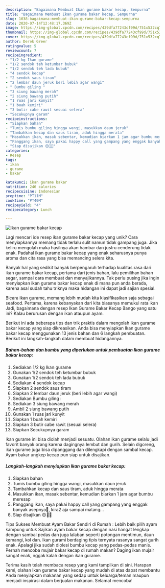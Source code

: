 ```yaml
---
description: "Bagaimana Membuat Ikan gurame bakar kecap, Sempurna"
title: "Bagaimana Membuat Ikan gurame bakar kecap, Sempurna"
slug: 1038-bagaimana-membuat-ikan-gurame-bakar-kecap-sempurna
date: 2020-07-14T12:48:17.369Z
image: https://img-global.cpcdn.com/recipes/439dfa77243cf99d/751x532cq70/ikan-gurame-bakar-kecap-foto-resep-utama.jpg
thumbnail: https://img-global.cpcdn.com/recipes/439dfa77243cf99d/751x532cq70/ikan-gurame-bakar-kecap-foto-resep-utama.jpg
cover: https://img-global.cpcdn.com/recipes/439dfa77243cf99d/751x532cq70/ikan-gurame-bakar-kecap-foto-resep-utama.jpg
author: Derek Greer
ratingvalue: 5
reviewcount: 7
recipeingredient:
- "1/2 kg Ikan gurame"
- "1/2 sendok teh ketumbar bubuk"
- "1/2 sendok teh lada bubuk"
- "4 sendok kecap"
- "2 sendok saus tiram"
- "2 lembar daun jeruk beri lebih agar wangi"
- " Bumbu giling "
- "3 siung bawang merah"
- "2 siung bawang putih"
- "1 ruas jari kunyit"
- "1 buah kemiri"
- "3 butir cabe rawit sesuai selera"
- "Secukupnya garam"
recipeinstructions:
- "Siapkan bahan"
- "Tumis bumbu giling hingga wangi, masukkan daun jeruk"
- "Tambahkan kecap dan saus tiram, aduk hingga merata"
- "Masukkan ikan, masak sebentar, kemudian biarkan 1 jam agar bumbu meresap"
- "Panggang ikan, saya pakai happy call yang gampang yang enggak banyak asepnya🤭, kira2 aja sampai matang..."
- "Siap disajikan 😊👌🏻"
categories:
- Resep
tags:
- ikan
- gurame
- bakar

katakunci: ikan gurame bakar 
nutrition: 246 calories
recipecuisine: Indonesian
preptime: "PT11M"
cooktime: "PT40M"
recipeyield: "4"
recipecategory: Lunch

---
```



![Ikan gurame bakar kecap](https://img-global.cpcdn.com/recipes/439dfa77243cf99d/751x532cq70/ikan-gurame-bakar-kecap-foto-resep-utama.jpg)

Lagi mencari ide resep ikan gurame bakar kecap yang unik? Cara menyiapkannya memang tidak terlalu sulit namun tidak gampang juga. Jika keliru mengolah maka hasilnya akan hambar dan justru cenderung tidak enak. Padahal ikan gurame bakar kecap yang enak seharusnya punya aroma dan cita rasa yang bisa memancing selera kita.

Banyak hal yang sedikit banyak berpengaruh terhadap kualitas rasa dari ikan gurame bakar kecap, pertama dari jenis bahan, lalu pemilihan bahan segar, sampai cara membuat dan menyajikannya. Tak perlu pusing jika ingin menyiapkan ikan gurame bakar kecap enak di mana pun anda berada, karena asal sudah tahu triknya maka hidangan ini dapat jadi sajian spesial.

Bicara ikan gurame, memang lebih mudah kita klasifikasikan saja sebagai seafood. Pertama, karena kebanyakan dari kita biasanya memukul rata ikan Jadi, bagaimana dengan resep Ikan Gurame Bakar Kecap Bango yang satu ini? Kalau berurusan dengan ikan ataupun ayam.


Berikut ini ada beberapa tips dan trik praktis dalam mengolah ikan gurame bakar kecap yang siap dikreasikan. Anda bisa menyiapkan Ikan gurame bakar kecap menggunakan 13 jenis bahan dan 6 langkah pembuatan. Berikut ini langkah-langkah dalam membuat hidangannya.

<!--inarticleads1-->

##### Bahan-bahan dan bumbu yang diperlukan untuk pembuatan Ikan gurame bakar kecap:

1. Sediakan 1/2 kg Ikan gurame
1. Gunakan 1/2 sendok teh ketumbar bubuk
1. Gunakan 1/2 sendok teh lada bubuk
1. Sediakan 4 sendok kecap
1. Siapkan 2 sendok saus tiram
1. Siapkan 2 lembar daun jeruk (beri lebih agar wangi)
1. Sediakan  Bumbu giling :
1. Sediakan 3 siung bawang merah
1. Ambil 2 siung bawang putih
1. Gunakan 1 ruas jari kunyit
1. Siapkan 1 buah kemiri
1. Siapkan 3 butir cabe rawit (sesuai selera)
1. Siapkan Secukupnya garam


Ikan gurame ini bisa diolah menjadi sesuatu. Olahan ikan gurame selalu jadi favorit banyak orang karena dagingnya lembut dan gurih. Selain digoreng, ikan gurame juga bisa dipanggang dan dilengkapi dengan sambal kecap. Ayam bakar ungkep kecap pun siap untuk disajikan. 

<!--inarticleads2-->

##### Langkah-langkah menyiapkan Ikan gurame bakar kecap:

1. Siapkan bahan
1. Tumis bumbu giling hingga wangi, masukkan daun jeruk
1. Tambahkan kecap dan saus tiram, aduk hingga merata
1. Masukkan ikan, masak sebentar, kemudian biarkan 1 jam agar bumbu meresap
1. Panggang ikan, saya pakai happy call yang gampang yang enggak banyak asepnya🤭, kira2 aja sampai matang...
1. Siap disajikan 😊👌🏻


Tips Sukses Membuat Ayam Bakar Sendiri di Rumah : Lebih baik pilih ayam kampung untuk Sajikan ayam bakar kecap dengan nasi hangat lengkap dengan sambal pedas dan juga lalaban seperti potongan mentimun, daun kemangi, kol dan. Ikan gurami berdaging tipis ternyata rasanya sangat gurih enak. Apalagi jika sudah diolesi bumbu kecap yang pedas-pedas manis. Pernah mencoba mujair bakar kecap di rumah makan? Daging ikan mujair sangat enak, nggak kalah dengan ikan gurame. 

Terima kasih telah membaca resep yang kami tampilkan di sini. Harapan kami, olahan Ikan gurame bakar kecap yang mudah di atas dapat membantu Anda menyiapkan makanan yang sedap untuk keluarga/teman maupun menjadi inspirasi dalam berjualan makanan. Selamat mencoba!
